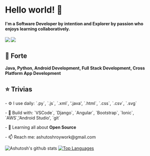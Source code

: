<h1> <b>Hello world! 👋</b></h2>
<h4>I'm a Software Developer by intention and Explorer by passion who enjoys learning collaboratively.<h4>

[<img src="https://img.shields.io/badge/github-%2312100E.svg?&style=for-the-badge&logo=github&logoColor=white" />](https://github.com/ashutosh-roy) [<img src="https://img.shields.io/badge/linkedin-%230077B5.svg?&style=for-the-badge&logo=linkedin&logoColor=white" />](https://www.linkedin.com/in/ashutosh-roy-2001/)

<h2>🤹 Forte </h2>
<h4> Java, Python, Android Development, Full Stack Development, Cross Platform App Development </h4>

<h2>⭐ Trivias </h2>
<p>- ⚙️ I use daily: `.py`, `.js`, `.xml`, '.java', `.html`, `.css`, `.csv`, `.svg`</p>
<p>- 🧰 Build with: `VSCode`, `Django`, `Angular`, `Bootstrap`, `Ionic`, `AWS`,'Android Studio', `git`</p>
<p>- 🌱 Learning all about <b>Open Source</b></p>
<p>- 📫 Reach me: ashutoshroywork@gmail.com</p>


![Ashutosh's github stats](https://github-readme-stats.vercel.app/api?username=ashutosh-roy&count_private=true&&hide=stars,prs)
[![Top Languages](https://github-readme-stats.vercel.app/api/top-langs/?username=ashutosh-roy&layout=compact&line_height=20&width=1000)](https://github.com/anuraghazra/github-readme-stats)

